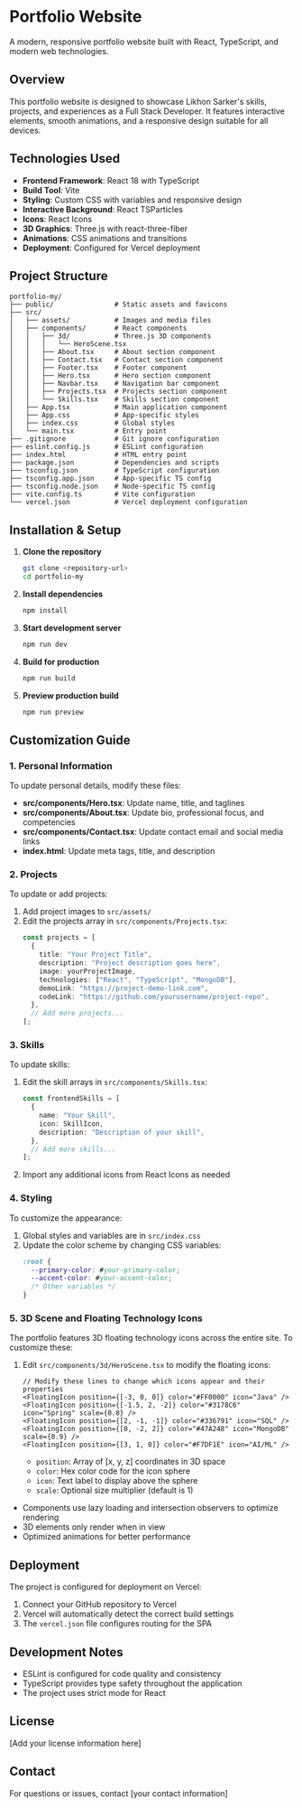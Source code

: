 # Portfolio Website

A modern, responsive portfolio website built with React, TypeScript, and modern web technologies.

## Overview

This portfolio website is designed to showcase Likhon Sarker's skills, projects, and experiences as a Full Stack Developer. It features interactive elements, smooth animations, and a responsive design suitable for all devices.

## Technologies Used

- **Frontend Framework**: React 18 with TypeScript
- **Build Tool**: Vite
- **Styling**: Custom CSS with variables and responsive design
- **Interactive Background**: React TSParticles
- **Icons**: React Icons
- **3D Graphics**: Three.js with react-three-fiber
- **Animations**: CSS animations and transitions
- **Deployment**: Configured for Vercel deployment

## Project Structure

```
portfolio-my/
├── public/               # Static assets and favicons
├── src/
│   ├── assets/           # Images and media files
│   ├── components/       # React components
│   │   ├── 3d/           # Three.js 3D components
│   │   │   └── HeroScene.tsx
│   │   ├── About.tsx     # About section component
│   │   ├── Contact.tsx   # Contact section component
│   │   ├── Footer.tsx    # Footer component
│   │   ├── Hero.tsx      # Hero section component
│   │   ├── Navbar.tsx    # Navigation bar component
│   │   ├── Projects.tsx  # Projects section component
│   │   └── Skills.tsx    # Skills section component
│   ├── App.tsx           # Main application component
│   ├── App.css           # App-specific styles
│   ├── index.css         # Global styles
│   └── main.tsx          # Entry point
├── .gitignore            # Git ignore configuration
├── eslint.config.js      # ESLint configuration
├── index.html            # HTML entry point
├── package.json          # Dependencies and scripts
├── tsconfig.json         # TypeScript configuration
├── tsconfig.app.json     # App-specific TS config
├── tsconfig.node.json    # Node-specific TS config
├── vite.config.ts        # Vite configuration
└── vercel.json           # Vercel deployment configuration
```

## Installation & Setup

1. **Clone the repository**
   ```bash
   git clone <repository-url>
   cd portfolio-my
   ```

2. **Install dependencies**
   ```bash
   npm install
   ```

3. **Start development server**
   ```bash
   npm run dev
   ```

4. **Build for production**
   ```bash
   npm run build
   ```

5. **Preview production build**
   ```bash
   npm run preview
   ```

## Customization Guide

### 1. Personal Information

To update personal details, modify these files:

- **src/components/Hero.tsx**: Update name, title, and taglines
- **src/components/About.tsx**: Update bio, professional focus, and competencies
- **src/components/Contact.tsx**: Update contact email and social media links
- **index.html**: Update meta tags, title, and description

### 2. Projects

To update or add projects:

1. Add project images to `src/assets/`
2. Edit the projects array in `src/components/Projects.tsx`:
   ```typescript
   const projects = [
     {
       title: "Your Project Title",
       description: "Project description goes here",
       image: yourProjectImage,
       technologies: ["React", "TypeScript", "MongoDB"],
       demoLink: "https://project-demo-link.com",
       codeLink: "https://github.com/yourusername/project-repo",
     },
     // Add more projects...
   ];
   ```

### 3. Skills

To update skills:

1. Edit the skill arrays in `src/components/Skills.tsx`:
   ```typescript
   const frontendSkills = [
     {
       name: "Your Skill",
       icon: SkillIcon,
       description: "Description of your skill",
     },
     // Add more skills...
   ];
   ```
2. Import any additional icons from React Icons as needed

### 4. Styling

To customize the appearance:

1. Global styles and variables are in `src/index.css`
2. Update the color scheme by changing CSS variables:
   ```css
   :root {
     --primary-color: #your-primary-color;
     --accent-color: #your-accent-color;
     /* Other variables */
   }
   ```

### 5. 3D Scene and Floating Technology Icons

The portfolio features 3D floating technology icons across the entire site. To customize these:

1. Edit `src/components/3d/HeroScene.tsx` to modify the floating icons:
   ```tsx
   // Modify these lines to change which icons appear and their properties
   <FloatingIcon position={[-3, 0, 0]} color="#FF0000" icon="Java" />
   <FloatingIcon position={[-1.5, 2, -2]} color="#3178C6" icon="Spring" scale={0.8} />
   <FloatingIcon position={[2, -1, -1]} color="#336791" icon="SQL" />
   <FloatingIcon position={[0, -2, 2]} color="#47A248" icon="MongoDB" scale={0.9} />
   <FloatingIcon position={[3, 1, 0]} color="#F7DF1E" icon="AI/ML" />
   ```

   - `position`: Array of [x, y, z] coordinates in 3D space
   - `color`: Hex color code for the icon sphere
   - `icon`: Text label to display above the sphere
   - `scale`: Optional size multiplier (default is 1)

- Components use lazy loading and intersection observers to optimize rendering
- 3D elements only render when in view
- Optimized animations for better performance

## Deployment

The project is configured for deployment on Vercel:

1. Connect your GitHub repository to Vercel
2. Vercel will automatically detect the correct build settings
3. The `vercel.json` file configures routing for the SPA

## Development Notes

- ESLint is configured for code quality and consistency
- TypeScript provides type safety throughout the application
- The project uses strict mode for React

## License

[Add your license information here]

## Contact

For questions or issues, contact [your contact information]
